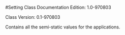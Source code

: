 #Setting Class
Documentation Edition: 1.0-970803

Class Version: 0.1-970803

Contains all the semi-static values for the applications.